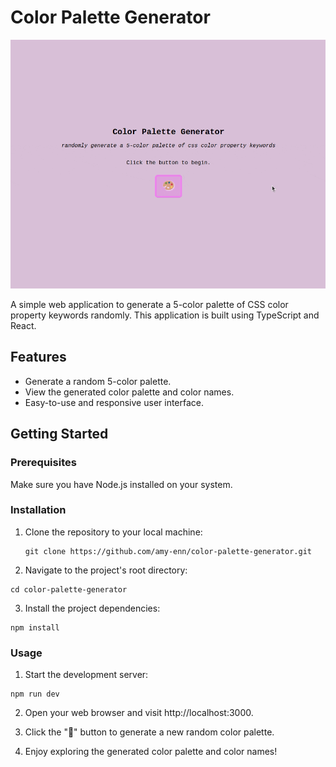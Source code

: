 # Color Palette Generator

![color palette demo](./src/assets/Recording%202023-10-26%20at%2019.18.07.gif)

A simple web application to generate a 5-color palette of CSS color property keywords randomly. This application is built using TypeScript and React.


## Features

- Generate a random 5-color palette.
- View the generated color palette and color names.
- Easy-to-use and responsive user interface.


## Getting Started

### Prerequisites

Make sure you have Node.js installed on your system.

### Installation

1. Clone the repository to your local machine:

   ```
   git clone https://github.com/amy-enn/color-palette-generator.git
   ```

2. Navigate to the project's root directory:
```
cd color-palette-generator
```

3. Install the project dependencies:
```
npm install
```

### Usage


1. Start the development server:
```
npm run dev
```

2. Open your web browser and visit http://localhost:3000.

3. Click the "🎨" button to generate a new random color palette.

4. Enjoy exploring the generated color palette and color names!


